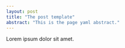 ```yaml
---
layout: post
title: "The post template"
abstract: "This is the page yaml abstract."
---
```


Lorem ipsum dolor sit amet.
